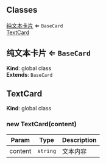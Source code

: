 ## Classes

<dl>
<dt><a href="#纯文本卡片">纯文本卡片</a> ⇐ <code>BaseCard</code></dt>
<dd></dd>
<dt><a href="#TextCard">TextCard</a></dt>
<dd></dd>
</dl>

<a name="纯文本卡片"></a>

## 纯文本卡片 ⇐ <code>BaseCard</code>
**Kind**: global class  
**Extends**: <code>BaseCard</code>  
<a name="TextCard"></a>

## TextCard
**Kind**: global class  
<a name="new_TextCard_new"></a>

### new TextCard(content)

| Param | Type | Description |
| --- | --- | --- |
| content | <code>string</code> | 文本内容 |

